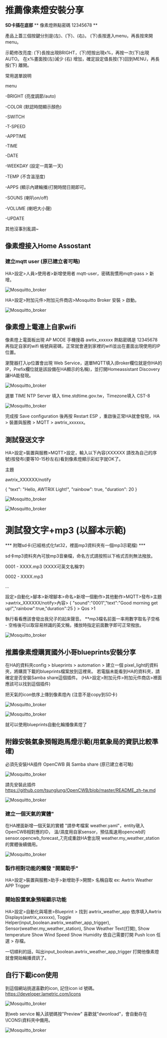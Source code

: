 
# 推薦像素燈安裝分享 

**SD卡插在底部**  ** 像素燈熱點密碼 12345678 **

 產品上蓋三個按鍵分別是(左)、(下)、(右)。
 (下)長按進入menu，再長按來開menu。

 示範修改亮度:
 (下)長按出現BRIGHT，(下)短按出現x%，再按一次(下)出現AUTO。 
 在x%畫面按(左)減少 (右) 增加，確定設定值長按(下)回到MENU，再長按(下) 離開。

 常用選單說明
 
 menu
 
  -BRIGHT (亮度調節/auto)
  
  -COLOR (默認時間顯示顏色)
  
  -SWITCH
  
  -T-SPEED
  
  -APPTIME
  
  -TIME
  
  -DATE
  
  -WEEKDAY (設定一周第一天)
  
  -TEMP (不含溫溼度)
  
  -APPS (顯示內建輪播)打開時間日期即可。
  
  -SOUNS (喇叭on/off)
  
  -VOLUME (喇吧大小聲)
  
  -UPDATE

 其他沒事別亂調~


## 像素燈接入Home Assostant

### 建立mqtt user (原已建立者可略)

HA>設定>人員>使用者>新增使用者 mqtt-user，密碼我慣用mqtt-pass > 新增。

![Mosquitto_broker](/Pixel_Light/image/mqtt-user.png)

HA>設定>附加元件>附加元件商店>Mosquitto Broker 安裝 > 啟動。

![Mosquitto_broker](/Pixel_Light/image/Mosquitto_broker.png)

## 像素燈上電連上自家wifi

像素燈上電面板出現 AP MODE 手機搜尋 awtix_xxxxxx 熱點密碼是 12345678 再指定自家的wifi 帳號與密碼，正常就會連到家裡的wifi並出在畫面出現使用的IP位置。

瀏覽器打入ip位置會出現 Web Service，選單MQTT填入(Broker欄位就是你HA的IP，Prefix欄位就是該設備在HA顯示的名稱)，並打開Homeassistant Discovery 讓HA能發現。

![Mosquitto_broker](/Pixel_Light/image/mqtt-login.png)

選單 TIME NTP Server 填入 time.stdtime.gov.tw，Timezone填入 CST-8

![Mosquitto_broker](/Pixel_Light/image/timezone_1.png)

完成按 Save configuration 後再按 Restart ESP ，重啟後正常HA就會發現，HA > 裝置與服務 > MQTT > awtrix_xxxxxx。

## 測試發送文字
HA>設定>裝置與服務>MQTT>設定，輸入以下內容(XXXXXX 請改為自己的序號)按發布(要等10-15秒左右)看到像素燈顯示彩虹字就OK了。

主題

awtrix_XXXXXX/notify

  {
    "text": "Hello, AWTRIX Light!",
    "rainbow": true,
    "duration": 20
  }

![Mosquitto_broker](/Pixel_Light/image/175836.png)

![Mosquitto_broker](/Pixel_Light/image/175912.png)

# 測試發文字+mp3 (以腳本示範)

*** 附贈sd卡(已經格式化fat32，裡面mp3資料夾有一個mp3示範檔) ***

sd卡mp3資料夾內可放mp3音樂檔，命名方式請按照以下格式否則無法撥放。

0001 - XXXX.mp3 (XXXX可英文名稱字)

0002 - XXXX.mp3

...

設定>自動化>腳本>新增腳本>命名>新增一個動作>其他動作>MQTT>發布>主題>awtrix_XXXXXX/notify>內容> { "sound":"0001","text":"Good morning get up!","rainbow":true,"duration":25 } > Qos >1

執行看看應該會發出我兒子的起床聲音。 **mp3檔名前面一率用數字取名子空格 - 空格後可以取容易辨識的英文稱，播放時指定前面數字即可正常撥放。

![Mosquitto_broker](/Pixel_Light/image/213415.png)





## 推薦像素燈購買國外小哥blueprints安裝分享 

在HA的資料夾config > blueprints > automation > 建立一個 pixel_light的資料夾，將購買下載的blueprints檔案放到這裡來。 若電腦未能看到HA的資料夾，請確定是否安裝Samba share這個插件。
(HA>設定>附加元件>附加元件商店>裡面應該可以找到這個插件)

把天氣的icon依序上傳到像素燈內 (注意不是copy到SD卡)

![Mosquitto_broker](/Pixel_Light/image/215806.png)

![Mosquitto_broker](/Pixel_Light/image/220018.png)

就可以使用blueprints自動化輪播像素燈了


## 附錄安裝氣象預報跑馬燈示範(用氣象局的資訊比較準確) 

必須先安裝HA插件 OpenCWB 與 Samba share (原已建立者可略)

![Mosquitto_broker](/Pixel_Light/image/cwba.png)


請先安裝此插件 https://github.com/tsunglung/OpenCWB/blob/master/README_zh-tw.md 

![Mosquitto_broker](/Pixel_Light/image/samba.png)


### 建立一個天氣的實體"
在HA裡面新增一個天氣的實體 "請參考檔案 weather.yaml"，entity瑱入OpenCWB相對應的ID， 溫/濕度用自家sensor，預估風速用opencwb的 sensor.opencwb_forecast_7,完成重啟HA會出現 weather.my_weather_station 的實體後續備用。

![Mosquitto_broker](/Pixel_Light/image/weather.png)

### 製作相對功能的觸發 "開關助手"

HA>設定>裝置與服務>助手>新增助手>開關> 名稱自取 ex: Awtrix Weather APP Trigger

### 開始設置氣象預報顯示功能

HA>設定>自動化與場景>Blueprint > 找到 awtrix_weather_app 依序填入Awtrix Displays(awtrix_xxxxxx), Toggle Helper(input_boolean.awtrix_weather_app_trigger), Sensor(weather.my_weather_station), Show Weather Text(打開), Show temperature Show Wind Speed Show Humidity 依自己需要打開 Push Icon 任選 > 存檔。

一切順利的話，叫出input_boolean.awtrix_weather_app_trigger 打開他像素燈就會開始輪播資訊了。

## 自行下載icon使用
到這個網站挑選喜歡的icon, 記住icon id 號碼。
https://developer.lametric.com/icons

![Mosquitto_broker](/Pixel_Light/image/webicon.png)

到web service 輸入該號碼按"Preview" 喜歡就"dwonload"，會自動存在\ICONS\資料夾中備用。

![Mosquitto_broker](/Pixel_Light/image/downmloadicon.png)




